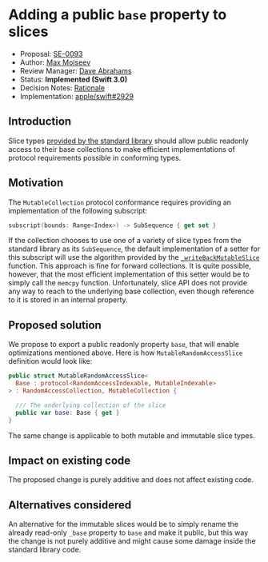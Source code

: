 # Adding a public `base` property to slices

* Proposal: [SE-0093](0093-slice-base.md)
* Author: [Max Moiseev](https://github.com/moiseev)
* Review Manager: [Dave Abrahams](https://github.com/dabrahams)
* Status: **Implemented (Swift 3.0)**
* Decision Notes: [Rationale](https://forums.swift.org/t/review-se-0093-adding-a-public-base-property-to-slices/2695/4)
* Implementation: [apple/swift#2929](https://github.com/apple/swift/pull/2929)

## Introduction

Slice types [provided by the standard library](https://github.com/apple/swift/blob/master/stdlib/public/core/Slice.swift.gyb) should allow public readonly access to their base collections to make efficient implementations of protocol requirements possible in conforming types.

## Motivation

The `MutableCollection` protocol conformance requires providing an implementation of the following subscript:

```swift
subscript(bounds: Range<Index>) -> SubSequence { get set }
```

If the collection chooses to use one of a variety of slice types from the standard library as its `SubSequence`, the default implementation of a setter for this subscript will use the algorithm provided by the [`_writeBackMutableSlice`](https://github.com/apple/swift/blob/master/stdlib/public/core/WriteBackMutableSlice.swift) function. This approach is fine for forward collections. It is quite possible, however, that the most efficient implementation of this setter would be to simply call the `memcpy` function. Unfortunately, slice API does not provide any way to reach to the underlying base collection, even though reference to it is stored in an internal property.


## Proposed solution

We propose to export a public readonly property `base`, that will enable optimizations mentioned above. Here is how `MutableRandomAccessSlice` definition would look like:

```swift
public struct MutableRandomAccessSlice<
  Base : protocol<RandomAccessIndexable, MutableIndexable>
> : RandomAccessCollection, MutableCollection {

  /// The underlying collection of the slice
  public var base: Base { get }
}
```

The same change is applicable to both mutable and immutable slice types.


## Impact on existing code

The proposed change is purely additive and does not affect existing code.

## Alternatives considered

An alternative for the immutable slices would be to simply rename the already read-only `_base` property to `base` and make it public, but this way the change is not purely additive and might cause some damage inside the standard library code.

